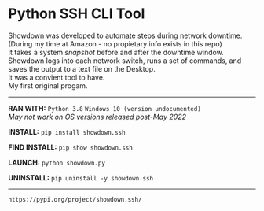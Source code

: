 # **Python SSH CLI Tool**

Showdown was developed to automate steps during network downtime. (During my time at Amazon - no propietary info exists in this repo)<br/>
It takes a system *snapshot* before and after the downtime window.<br/>
Showdown logs into each network switch, runs a set of commands, and saves the output to a text file on the Desktop.<br/>
It was a convient tool to have.<br/>
My first original progam.<br/>
___
**RAN WITH:**
```Python 3.8```
```Windows 10 (version undocumented)```<br/>
*May not work on OS versions released post-May 2022*

**INSTALL:**
```pip install showdown.ssh```

**FIND INSTALL:**
```pip show showdown.ssh```

**LAUNCH:**
```python showdown.py```

**UNINSTALL:**
```pip uninstall -y showdown.ssh```
___

```https://pypi.org/project/showdown.ssh/```
